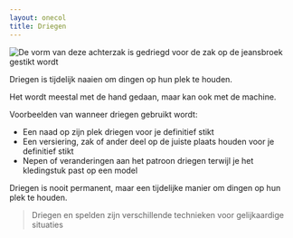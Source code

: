 ```yaml
---
layout: onecol
title: Driegen
---
```


![De vorm van deze achterzak is gedriegd voor de zak op de jeansbroek gestikt wordt](basting.jpg)

Driegen is tijdelijk naaien om dingen op hun plek te houden.

Het wordt meestal met de hand gedaan, maar kan ook met de machine.

Voorbeelden van wanneer driegen gebruikt wordt:

- Een naad op zijn plek driegen voor je definitief stikt
- Een versiering, zak of ander deel op de juiste plaats houden voor je definitief stikt
- Nepen of veranderingen aan het patroon driegen terwijl je het kledingstuk past op een model

Driegen is nooit permanent, maar een tijdelijke manier om dingen op hun plek te houden.

> Driegen en spelden zijn verschillende technieken voor gelijkaardige situaties